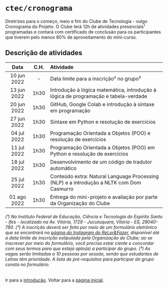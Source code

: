 # <code>ctec/cronograma</code>

Diretrizes para o começo, meio e fim do Clube de Tecnologia - vulgo Cronograma do Projeto.
O Clube terá 12h de atividades presenciais¹ programadas e contará com certificado de conclusão para os participantes que tiverem pelo menos 80% de aproveitamento do mini-curso.

## Descrição de atividades

| Data  |  C.H.  |  Atividade  |
| :---: | :---: | :--- |
|  10 jun 2022 |  -  |  Data limite para a inscrição² no grupo³ |
|  13 jun 2022 |  1h30  |  Introdução à lógica matemática, introdução à lógica de programação e tabela-verdade |
|  20 jun 2022 |  1h30  |  GitHub, Google Colab e introdução à sintaxe em programação |
|  27 jun 2022 |  1h30  |  Sintaxe em Python e resolução de exercícios |
|  04 jul 2022 |  1h30  |  Programação Orientada a Objetos (POO) e resolução de exercícios |
|  11 jul 2022 |  1h30  |  Programação Orientada a Objetos (POO) em Python e resolução de exercícios |
|  18 jul 2022 |  1h30  |  Desenvolvimento de um código de tradutor automático |
|  25 jul 2022 |  1h30  |  Conteúdo extra: Natural Language Processing (NLP) e a introdução a NLTK com Dom Casmurro  |
|  01 ago 2022 |  1h30  |  Entrega do mini-projeto e avaliação por parte da Organização do Clube |

###### (¹) No Instituto Federal de Educação, Ciência e Tecnologia do Espírito Santo - Ifes - localizado na Av. Vitória, 1729 - Jucutuquara, Vitória - ES, 29040-780. (²) A inscrição deverá ser feita por meio de um formulário eletrônico que se encontrará na [página do Instagram do ReLer&Fazer](https://www.instagram.com/relerefazeres), disponível até a data limite de inscrição estipulada pela Organização do Clube; ao se inscrever por meio do formulário, você precisa estar ciente e concordar com seus termos para que esteja apto(a) a participar do grupo. (³) As vagas serão limitadas a 10 pessoas por sessão, sendo que estudantes de Letras têm prioridade. A lista de pré-requisitos para participar do grupo consta no formulário.

Ir para a [introdução](../blob/main/cap1.md).
Voltar para a [página inicial](https://github.com/fppissarra/ctec).
